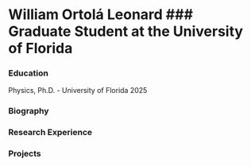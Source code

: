 #   William Ortolá Leonard ### Graduate Student at the University of Florida  

### Education
Physics, Ph.D. - University of Florida 2025 

### Biography

### Research Experience 


### Projects 
